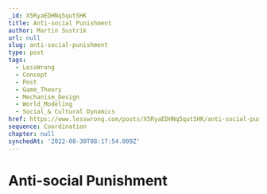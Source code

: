 ```yaml
---
_id: X5RyaEDHNq5qutSHK
title: Anti-social Punishment
author: Martin Sustrik
url: null
slug: anti-social-punishment
type: post
tags:
  - LessWrong
  - Concept
  - Post
  - Game_Theory
  - Mechanism_Design
  - World_Modeling
  - Social_& Cultural Dynamics
href: https://www.lesswrong.com/posts/X5RyaEDHNq5qutSHK/anti-social-punishment
sequence: Coordination
chapter: null
synchedAt: '2022-08-30T08:17:54.009Z'
---
```

# Anti-social Punishment

